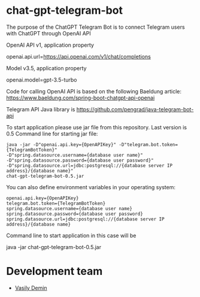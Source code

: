 # chat-gpt-telegram-bot

The purpose of the ChatGPT Telegram Bot is to connect Telegram users with ChatGPT through OpenAI API

OpenAI API v1, application property 

openai.api.url=https://api.openai.com/v1/chat/completions

Model v3.5, application property 

openai.model=gpt-3.5-turbo

Code for calling OpenAI API is based on the following Baeldung article: https://www.baeldung.com/spring-boot-chatgpt-api-openai

Telegram API Java library is https://github.com/pengrad/java-telegram-bot-api 

To start application please use jar file from this repository. Last version is 0.5 Command line for starting jar
file:

```
java -jar -D"openai.api.key={OpenAPIKey}" -D"telegram.bot.token={TelegramBotToken}"  
-D"spring.datasource.username={database user name}"  
-D"spring.datasource.password={database user password}"  
-D"spring.datasource.url=jdbc:postgresql://{database server IP address}/{database name}"  
chat-gpt-telegram-bot-0.5.jar
```

You can also define environment variables in your operating system:

```
openai.api.key={OpenAPIKey}  
telegram.bot.token={TelegramBotToken}  
spring.datasource.username={database user name}  
spring.datasource.password={database user password}  
spring.datasource.url=jdbc:postgresql://{database server IP address}/{database name}
```

Command line to start application in this case will be

java -jar chat-gpt-telegram-bot-0.5.jar

# Development team

* [Vasily Demin](https://github.com/CatOgre70)